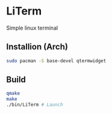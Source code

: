 # LiTerm
Simple linux terminal

## Installion (Arch)

```bash
sudo pacman -S base-devel qtermwidget
```

## Build

```bash
qmake
make
./bin/LiTerm # Launch
```

